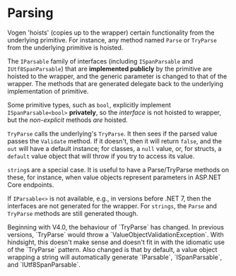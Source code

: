 # Parsing

Vogen 'hoists' (copies up to the wrapper) certain functionality from the underlying primitive. For instance, any method named `Parse` or `TryParse` from the underlying primitive is hoisted.

The `IParsable` family of interfaces (including `ISpanParsable` and `IUtf8SpanParsable`) that are **implemented 
publicly** by the primitive are hoisted to the wrapper, and the generic parameter is changed to that of the wrapper.
The methods that are generated delegate back to the underlying implementation of primitive.
   
Some primitive types, such as `bool`, explicitly implement `ISpanParsable<bool>` **privately**, so the _interface_ is not 
hoisted to wrapper, but the _non-explicit_ methods *are* hoisted.

`TryParse` calls the underlying's `TryParse`. It then sees if the parsed value passes the `Validate` method. If it 
doesn't, then it will return `false`, and the `out` will have a default instance; for classes, a `null` 
value, or, for structs, a `default` value object that will throw if you try to access its value.

`string`s are a special case. It is useful to have a Parse/TryParse methods on these, for instance, when value objects represent parameters in ASP.NET Core endpoints.

If `IParsable<>` is not available, e.g., in versions before .NET 7, then the interfaces are not generated for the wrapper. For `strings`, the `Parse` and `TryParse` methods are still generated though.

<note>
Beginning with V4.0, the behaviour of `TryParse` has changed. In previous versions, `TryParse` would throw a `ValueObjectValidationException`. 
With hindsight, this doesn't make sense and doesn't fit in with the idiomatic use of the `TryParse` pattern.
Also changed is that by default, a value object wrapping a string will automatically generate `IParsable`, `ISpanParsable`, and `IUtf8SpanParsable`.
</note>


